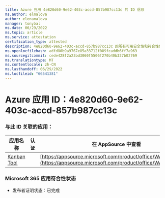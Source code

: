 ```yaml
---
title: Azure 应用 4e820d60-9e62-403c-accd-857b987cc13c 的 ID 信息
ms.author: elmalova
author: elenamalova
manager: tonybal
ms.date: 06/29/2022
ms.topic: article
ms.service: attestation
certification_type: attested
description: 4e820d60-9e62-403c-accd-857b987cc13c 的所有可用安全性和符合性信息。
ms.openlocfilehash: adfd80b9a9767e85a33712f089fcaddb6ff7a963
ms.sourcegitcommit: cede428f2a23bd3060f5506f270b40b327b02769
ms.translationtype: MT
ms.contentlocale: zh-CN
ms.lasthandoff: 06/29/2022
ms.locfileid: "66541381"
---
```

# <a name="azure-app-id-4e820d60-9e62-403c-accd-857b987cc13c"></a>Azure 应用 ID：4e820d60-9e62-403c-accd-857b987cc13c


### <a name="apps-associated-with-this-id"></a>与此 ID 关联的应用：
| **应用名称** | **认证** | **在 AppSource 中查看** |
|--------------|---------------|-----------------------|
| [Kanban Tool](../forward/WA200002121.md) |  | [https://appsource.microsoft.com/product/office/WA200002121](https://appsource.microsoft.com/product/office/WA200002121) |

### <a name="microsoft-365-app-compliance-status"></a>Microsoft 365 应用符合性状态
- 发布者证明状态：已完成
